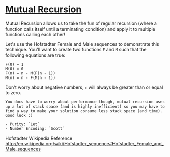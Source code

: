 # [Mutual Recursion](https://www.codewars.com/kata/mutual-recursion "https://www.codewars.com/kata/53a1eac7e0afd3ad3300008b")

Mutual Recursion allows us to take the fun of regular recursion (where a function calls itself until a terminating condition) and apply it to multiple functions calling each other! 

Let's use the Hofstadter Female and Male sequences to demonstrate this technique. You'll want to create two functions `F` and `M` such that the following equations are true: 

```
F(0) = 1
M(0) = 0
F(n) = n - M(F(n - 1))
M(n) = n - F(M(n - 1))
```

Don't worry about negative numbers, `n` will always be greater than or equal to zero.

~~~if:php,csharp
You docs have to worry about performance though, mutual recursion uses up a lot of stack space (and is highly inefficient) so you may have to find a way to make your solution consume less stack space (and time). Good luck :)
~~~

~~~if:lambdacalc
- Purity: `Let`
- Number Encoding: `Scott`
~~~

Hofstadter Wikipedia Reference http://en.wikipedia.org/wiki/Hofstadter_sequence#Hofstadter_Female_and_Male_sequences

